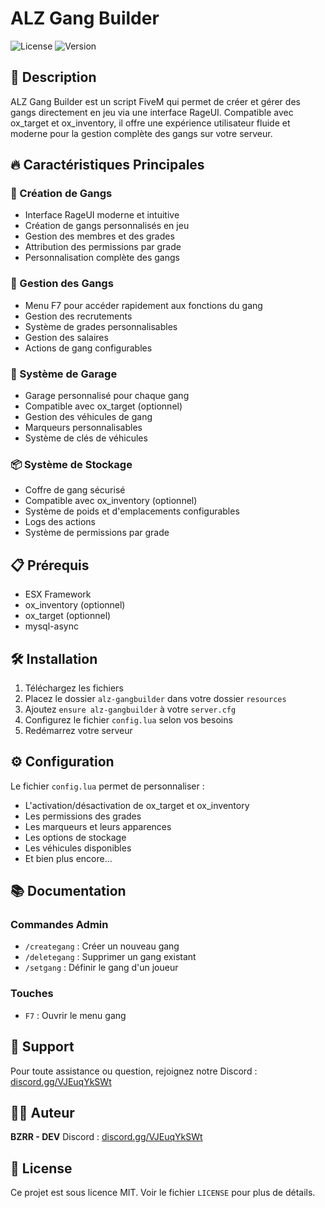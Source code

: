 # ALZ Gang Builder

![License](https://img.shields.io/badge/license-MIT-blue.svg)
![Version](https://img.shields.io/badge/version-1.0.0-green.svg)

## 📝 Description

ALZ Gang Builder est un script FiveM qui permet de créer et gérer des gangs directement en jeu via une interface RageUI. Compatible avec ox_target et ox_inventory, il offre une expérience utilisateur fluide et moderne pour la gestion complète des gangs sur votre serveur.

## 🔥 Caractéristiques Principales

### 👥 Création de Gangs
- Interface RageUI moderne et intuitive
- Création de gangs personnalisés en jeu
- Gestion des membres et des grades
- Attribution des permissions par grade
- Personnalisation complète des gangs

### 🏢 Gestion des Gangs
- Menu F7 pour accéder rapidement aux fonctions du gang
- Gestion des recrutements
- Système de grades personnalisables
- Gestion des salaires
- Actions de gang configurables

### 🚗 Système de Garage
- Garage personnalisé pour chaque gang
- Compatible avec ox_target (optionnel)
- Gestion des véhicules de gang
- Marqueurs personnalisables
- Système de clés de véhicules

### 📦 Système de Stockage
- Coffre de gang sécurisé
- Compatible avec ox_inventory (optionnel)
- Système de poids et d'emplacements configurables
- Logs des actions
- Système de permissions par grade

## 📋 Prérequis
- ESX Framework
- ox_inventory (optionnel)
- ox_target (optionnel)
- mysql-async

## 🛠️ Installation

1. Téléchargez les fichiers
2. Placez le dossier `alz-gangbuilder` dans votre dossier `resources`
3. Ajoutez `ensure alz-gangbuilder` à votre `server.cfg`
4. Configurez le fichier `config.lua` selon vos besoins
5. Redémarrez votre serveur

## ⚙️ Configuration

Le fichier `config.lua` permet de personnaliser :
- L'activation/désactivation de ox_target et ox_inventory
- Les permissions des grades
- Les marqueurs et leurs apparences
- Les options de stockage
- Les véhicules disponibles
- Et bien plus encore...

## 📚 Documentation

### Commandes Admin
- `/creategang` : Créer un nouveau gang
- `/deletegang` : Supprimer un gang existant
- `/setgang` : Définir le gang d'un joueur

### Touches
- `F7` : Ouvrir le menu gang

## 🤝 Support

Pour toute assistance ou question, rejoignez notre Discord : [discord.gg/VJEuqYkSWt](https://discord.gg/VJEuqYkSWt)

## 👨‍💻 Auteur

**BZRR - DEV**
Discord : [discord.gg/VJEuqYkSWt](https://discord.gg/VJEuqYkSWt)

## 📜 License

Ce projet est sous licence MIT. Voir le fichier `LICENSE` pour plus de détails. 
